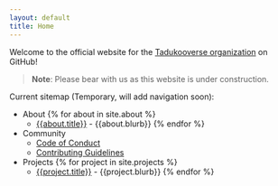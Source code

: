 ```yaml
---
layout: default
title: Home
---
```


Welcome to the official website for the [Tadukooverse organization](https://github.com/Tadukooverse) on GitHub!

> **Note**: Please bear with us as this website is under construction.

Current sitemap (Temporary, will add navigation soon):
- About
  {% for about in site.about %}
  - [{{about.title}}]({{about.url}}) - {{about.blurb}}
  {% endfor %}
- Community
	- [Code of Conduct](community/CODE_OF_CONDUCT.html)
	- [Contributing Guidelines](community/CONTRIBUTING.html)
- Projects
  {% for project in site.projects %}
  - [{{project.title}}]({{project.url}}) - {{project.blurb}}
  {% endfor %}
